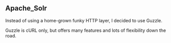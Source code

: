 ## Apache_Solr

Instead of using a home-grown funky HTTP layer, I decided to use Guzzle.

Guzzle is cURL only, but offers many features and lots of flexibility down the road.

